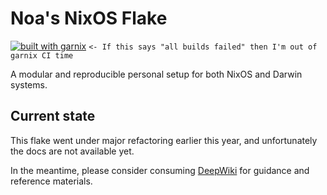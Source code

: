 # Noa's NixOS Flake

[![built with garnix](https://img.shields.io/endpoint.svg?url=https%3A%2F%2Fgarnix.io%2Fapi%2Fbadges%2FAsterisMono%2Fflake%3Fbranch%3Dmain)](https://garnix.io/repo/AsterisMono/flake) `<- If this says "all builds failed" then I'm out of garnix CI time`

A modular and reproducible personal setup for both NixOS and Darwin systems.

## Current state

This flake went under major refactoring earlier this year, and unfortunately the docs are not available yet.

In the meantime, please consider consuming [DeepWiki](https://deepwiki.com/AsterisMono/flake) for guidance and reference materials.
